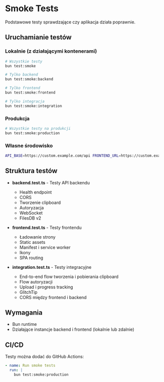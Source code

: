 # Smoke Tests

Podstawowe testy sprawdzające czy aplikacja działa poprawnie.

## Uruchamianie testów

### Lokalnie (z działającymi kontenerami)

```bash
# Wszystkie testy
bun test:smoke

# Tylko backend
bun test:smoke:backend

# Tylko frontend
bun test:smoke:frontend

# Tylko integracja
bun test:smoke:integration
```

### Produkcja

```bash
# Wszystkie testy na produkcji
bun test:smoke:production
```

### Własne środowisko

```bash
API_BASE=https://custom.example.com/api FRONTEND_URL=https://custom.example.com bun test tests/smoke/*.test.ts
```

## Struktura testów

- **backend.test.ts** - Testy API backendu
  - Health endpoint
  - CORS
  - Tworzenie clipboard
  - Autoryzacja
  - WebSocket
  - FilesDB v2

- **frontend.test.ts** - Testy frontendu
  - Ładowanie strony
  - Static assets
  - Manifest i service worker
  - Ikony
  - SPA routing

- **integration.test.ts** - Testy integracyjne
  - End-to-end flow tworzenia i pobierania clipboard
  - Flow autoryzacji
  - Upload i progress tracking
  - GlitchTip
  - CORS między frontend i backend

## Wymagania

- Bun runtime
- Działające instancje backend i frontend (lokalnie lub zdalnie)

## CI/CD

Testy można dodać do GitHub Actions:

```yaml
- name: Run smoke tests
  run: |
    bun test:smoke:production
```

